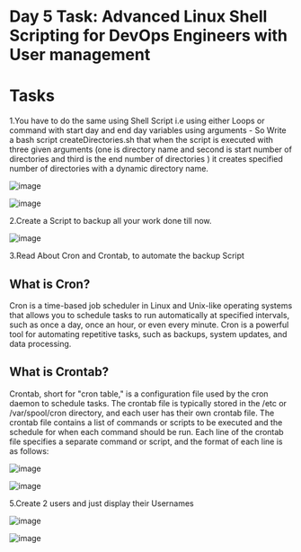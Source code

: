 # Day 5 Task: Advanced Linux Shell Scripting for DevOps Engineers with User management
# Tasks
1.You have to do the same using Shell Script i.e using either Loops or command with start day and end day variables using arguments -
  So Write a bash script createDirectories.sh that when the script is executed with three given arguments (one is directory name and 
  second is start number of directories and third is the end number of directories ) it creates specified number of directories with
  a dynamic directory name.

  ![image](https://user-images.githubusercontent.com/83691101/221644821-41668b88-7076-4cbb-b462-aab21279331b.png)

  ![image](https://user-images.githubusercontent.com/83691101/221645126-f9ce096e-714f-4be1-92aa-38ca2b3a9555.png)

2.Create a Script to backup all your work done till now.

  ![image](https://user-images.githubusercontent.com/83691101/221646153-f3280442-2cfa-48c4-a0ff-8d6060519d07.png)

3.Read About Cron and Crontab, to automate the backup Script

##  What is Cron?
  
  Cron is a time-based job scheduler in Linux and Unix-like operating systems that allows you to schedule tasks to run 
  automatically at specified intervals, such as once a day, once an hour, or even every minute.
  Cron is a powerful tool for automating repetitive tasks, such as backups, system updates, and data processing.
 
##  What is Crontab?
  Crontab, short for "cron table," is a configuration file used by the cron daemon to schedule tasks. The crontab file is typically stored in the /etc or /var/spool/cron directory, and each user has their own crontab file.
  The crontab file contains a list of commands or scripts to be executed and the schedule for when each command should be run. Each line of the crontab file specifies a separate command or script, and the format of each line is as follows:
  
  ![image](https://user-images.githubusercontent.com/83691101/221646797-c0d5e12d-47bb-42c5-9cf4-a5ec54f3ac15.png)
  
  ![image](https://user-images.githubusercontent.com/83691101/221647164-109b6421-f95c-4faf-a651-54d6b404f60c.png)
  
5.Create 2 users and just display their Usernames

  ![image](https://user-images.githubusercontent.com/83691101/221648264-a23519a2-fbcb-40fe-9507-190412f8f6d9.png)
  
  ![image](https://user-images.githubusercontent.com/83691101/221648321-093db1da-3a00-4768-bd59-ab80a8b00032.png)
  


